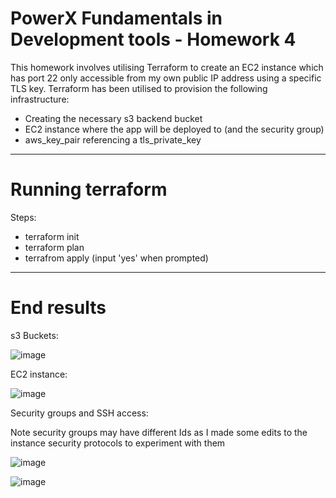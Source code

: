 # PowerX Fundamentals in Development tools - Homework 4
This homework involves utilising Terraform to create an EC2 instance which has port 22 only accessible from my own public IP address using a specific TLS key.
Terraform has been utilised to provision the following infrastructure:
- Creating the necessary s3 backend bucket
- EC2 instance where the app will be deployed to (and the security group)
- aws_key_pair referencing a tls_private_key

---

# Running terraform
Steps: 
- terraform init
- terraform plan
- terrafrom apply (input 'yes' when prompted)

---

# End results
s3 Buckets:

![image](https://user-images.githubusercontent.com/72724926/141986157-890ec779-940c-4850-a085-9f764a122d85.png)

EC2 instance:

![image](https://user-images.githubusercontent.com/72724926/141986281-e6ed6ca3-8008-4c98-a0e6-89f0aa939162.png)

Security groups and SSH access:

Note security groups may have different Ids as I made some edits to the instance security protocols to experiment with them

![image](https://user-images.githubusercontent.com/72724926/141987253-3112c9d1-fb92-4b9f-9360-c83c51f34716.png)

![image](https://user-images.githubusercontent.com/72724926/141986833-ca316375-d271-45e5-b71b-3d6728e369a9.png)

